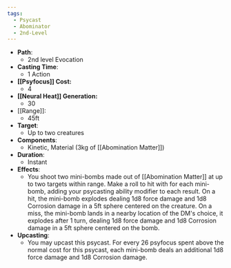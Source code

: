 ```yaml
---
tags:
  - Psycast
  - Abominator
  - 2nd-Level
---
```

- **Path**:
	- 2nd level Evocation
- **Casting Time**:
	- 1 Action
- **[[Psyfocus]] Cost:**
	- 4
- **[[Neural Heat]] Generation:**
	- 30
- [[Range]]:
	- 45ft
- **Target**:
	- Up to two creatures
- **Components**:
	- Kinetic, Material (3kg of [[Abomination Matter]])
- **Duration**:
	- Instant
- **Effects**:
	- You shoot two mini-bombs made out of [[Abomination Matter]] at up to two targets within range. Make a roll to hit with for each mini-bomb, adding your psycasting ability modifier to each result. On a hit, the mini-bomb explodes dealing 1d8 force damage and 1d8 Corrosion damage in a 5ft sphere centered on the creature. On a miss, the mini-bomb lands in a nearby location of the DM's choice, it explodes after 1 turn, dealing 1d8 force damage and 1d8 Corrosion damage in a 5ft sphere centered on the bomb.
- **Upcasting**:
	- You may upcast this psycast. For every 26 psyfocus spent above the normal cost for this psycast, each mini-bomb deals an additional 1d8 force damage and 1d8 Corrosion damage.
